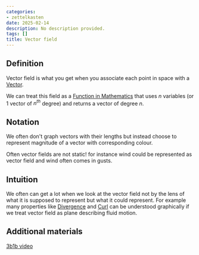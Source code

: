 ```yaml
---
categories:
- zettelkasten
date: 2025-02-14
description: No description provided.
tags: []
title: Vector field
---
```


## Definition

Vector field is what you get when you associate each point in space with a [Vector](Vector.md).

We can treat this field as a [Function in Mathematics](Function%20in%20Mathematics.md) that uses $n$ variables (or 1 vector of $n^{th}$ degree) and returns a vector of degree $n$.

## Notation

We often don't graph vectors with their lengths but instead choose to represent magnitude of a vector with corresponding colour.

Often vector fields are not static! for instance wind could be represented as vector field and wind often comes in gusts.

## Intuition

We often can get a lot when we look at the vector field not by the lens of what it is supposed to represent but what it could represent. For example many properties like [Divergence](Divergence.md) and [Curl](Curl.md) can be understood graphically if we treat vector field as plane describing fluid motion.

## Additional materials

[3b1b video](https://www.youtube.com/watch?v=rB83DpBJQsE)
